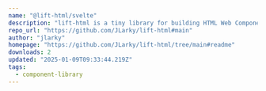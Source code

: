 ```yaml
---
name: "@lift-html/svelte"
description: "lift-html is a tiny library for building HTML Web Components, components that are meant to enhance existing HTML on the page instead of rendering it on the client or hydrating it. It utilizes Svelte to make attributes reactive, uses runes for state manage"
repo_url: "https://github.com/JLarky/lift-html#main"
author: "jlarky"
homepage: "https://github.com/JLarky/lift-html/tree/main#readme"
downloads: 2
updated: "2025-01-09T09:33:44.219Z"
tags: 
  - component-library
---
```

